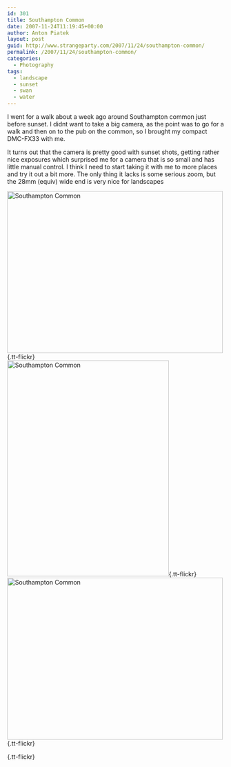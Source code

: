 ```yaml
---
id: 301
title: Southampton Common
date: 2007-11-24T11:19:45+00:00
author: Anton Piatek
layout: post
guid: http://www.strangeparty.com/2007/11/24/southampton-common/
permalink: /2007/11/24/southampton-common/
categories:
  - Photography
tags:
  - landscape
  - sunset
  - swan
  - water
---
```

I went for a walk about a week ago around Southampton common just before sunset. I didnt want to take a big camera, as the point was to go for a walk and then on to the pub on the common, so I brought my compact DMC-FX33 with me.

It turns out that the camera is pretty good with sunset shots, getting rather nice exposures which surprised me for a camera that is so small and has little manual control. I think I need to start taking it with me to more places and try it out a bit more. The only thing it lacks is some serious zoom, but the 28mm (equiv) wide end is very nice for landscapes

[<img src="http://farm3.static.flickr.com/2266/2056872803_59c20dde28.jpg" alt="Southampton Common" border="0" height="375" width="500" />](http://www.flickr.com/photos/antonpiatek/2056872803/){.tt-flickr}  
[<img src="http://farm3.static.flickr.com/2381/2056873179_57bde90c3d.jpg" alt="Southampton Common" border="0" height="500" width="375" />](http://www.flickr.com/photos/antonpiatek/2056873179/){.tt-flickr}  
[<img src="http://farm3.static.flickr.com/2312/2057658268_133c3110fa.jpg" alt="Southampton Common" border="0" height="375" width="500" />](http://www.flickr.com/photos/antonpiatek/2057658268/){.tt-flickr}

[](http://www.flickr.com/photos/antonpiatek/2056872803/){.tt-flickr}
